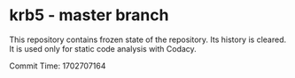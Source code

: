 # krb5 - master branch

This repository contains frozen state of the repository.
Its history is cleared. It is used only for static code
analysis with Codacy.

Commit Time: 1702707164